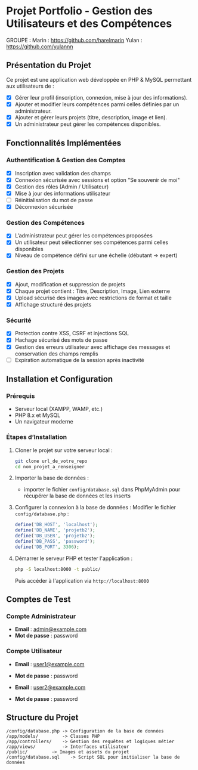 # Projet Portfolio - Gestion des Utilisateurs et des Compétences

GROUPE :
Marin : https://github.com/harelmarin
Yulan : https://github.com/yulannn

## Présentation du Projet

Ce projet est une application web développée en PHP & MySQL permettant aux utilisateurs de :

- [x] Gérer leur profil (inscription, connexion, mise à jour des informations).
- [x] Ajouter et modifier leurs compétences parmi celles définies par un administrateur.
- [x] Ajouter et gérer leurs projets (titre, description, image et lien).
- [x] Un administrateur peut gérer les compétences disponibles.

## Fonctionnalités Implémentées

### Authentification & Gestion des Comptes

- [x] Inscription avec validation des champs
- [x] Connexion sécurisée avec sessions et option "Se souvenir de moi"
- [x] Gestion des rôles (Admin / Utilisateur)
- [x] Mise à jour des informations utilisateur
- [ ] Réinitialisation du mot de passe
- [x] Déconnexion sécurisée

### Gestion des Compétences

- [x] L’administrateur peut gérer les compétences proposées
- [x] Un utilisateur peut sélectionner ses compétences parmi celles disponibles
- [x] Niveau de compétence défini sur une échelle (débutant → expert)

### Gestion des Projets

- [x] Ajout, modification et suppression de projets
- [x] Chaque projet contient : Titre, Description, Image, Lien externe
- [x] Upload sécurisé des images avec restrictions de format et taille
- [x] Affichage structuré des projets

### Sécurité

- [x] Protection contre XSS, CSRF et injections SQL
- [x] Hachage sécurisé des mots de passe
- [x] Gestion des erreurs utilisateur avec affichage des messages et conservation des champs remplis
- [ ] Expiration automatique de la session après inactivité

## Installation et Configuration

### Prérequis

- Serveur local (XAMPP, WAMP, etc.)
- PHP 8.x et MySQL
- Un navigateur moderne

### Étapes d’Installation

1. Cloner le projet sur votre serveur local :
   ```sh
   git clone url_de_votre_repo
   cd nom_projet_a_renseigner
   ```
2. Importer la base de données :

   - importer le fichier `config/database.sql` dans PhpMyAdmin pour récupérer la base de données et les inserts

3. Configurer la connexion à la base de données :
   Modifier le fichier `config/database.php` :

   ```php
   define('DB_HOST', 'localhost');
   define('DB_NAME', 'projetb2');
   define('DB_USER', 'projetb2');
   define('DB_PASS', 'password');
   define('DB_PORT', 3306);
   ```

4. Démarrer le serveur PHP et tester l'application :
   ```sh
   php -S localhost:8000 -t public/
   ```
   Puis accéder à l'application via `http://localhost:8000`

## Comptes de Test

### Compte Administrateur

- **Email** : admin@example.com
- **Mot de passe** : password

### Compte Utilisateur

- **Email** : user1@example.com
- **Mot de passe** : password

- **Email** : user2@example.com
- **Mot de passe** : password

## Structure du Projet

```
/config/database.php -> Configuration de la base de données
/app/models/         -> Classes PHP
/app/controllers/    -> Gestion des requêtes et logiques métier
/app/views/          -> Interfaces utilisateur
/public/         -> Images et assets du projet
/config/database.sql    -> Script SQL pour initialiser la base de données
```
